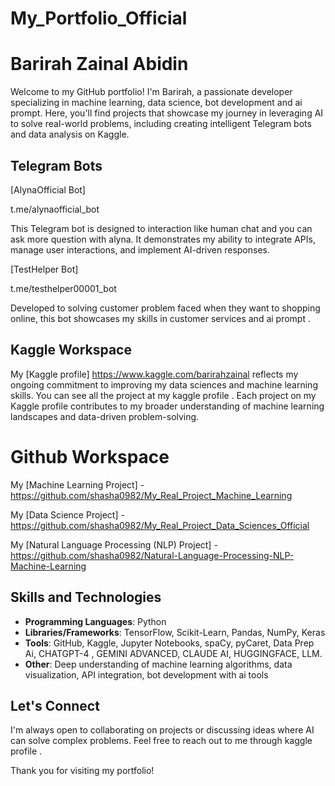 # My_Portfolio_Official

# Barirah Zainal Abidin 

Welcome to my GitHub portfolio! I'm Barirah, a passionate developer specializing in machine learning, data science, bot development and ai prompt. Here, you'll find projects that showcase my journey in leveraging AI to solve real-world problems, including creating intelligent Telegram bots and data analysis on Kaggle.

## Telegram Bots

[AlynaOfficial Bot]

t.me/alynaofficial_bot

This Telegram bot is designed to interaction like human chat and you can ask more question with alyna. It demonstrates my ability to integrate APIs, manage user interactions, and implement AI-driven responses.

[TestHelper Bot]

t.me/testhelper00001_bot

Developed to solving customer problem faced when they want to shopping online, this bot showcases my skills in customer services and ai prompt . 

## Kaggle Workspace

My [Kaggle profile] https://www.kaggle.com/barirahzainal reflects my ongoing commitment to improving my data sciences and machine learning skills.  You can see all the project at my kaggle profile . Each project on my Kaggle profile contributes to my broader understanding of machine learning landscapes and data-driven problem-solving.


# Github Workspace

My [Machine Learning Project] - https://github.com/shasha0982/My_Real_Project_Machine_Learning

My [Data Science Project] - https://github.com/shasha0982/My_Real_Project_Data_Sciences_Official

My [Natural Language Processing (NLP) Project] - https://github.com/shasha0982/Natural-Language-Processing-NLP-Machine-Learning

## Skills and Technologies

- **Programming Languages**: Python
- **Libraries/Frameworks**: TensorFlow, Scikit-Learn, Pandas, NumPy, Keras
- **Tools**: GitHub, Kaggle, Jupyter Notebooks, spaCy, pyCaret, Data Prep Ai,  CHATGPT-4 , GEMINI ADVANCED, CLAUDE AI, HUGGINGFACE, LLM.
- **Other**: Deep understanding of machine learning algorithms, data visualization, API integration, bot development with ai tools


## Let's Connect

I'm always open to collaborating on projects or discussing ideas where AI can solve complex problems. Feel free to reach out to me through kaggle profile .

Thank you for visiting my portfolio!



